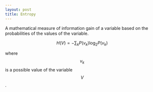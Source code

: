 ```yaml
---
layout: post
title: Entropy
---
```


A mathematical measure of information gain of a variable based on the probabilities of the values of the variable.

$$H(V) = -\sum_k P(v_k)\log_2 P(v_k)$$

where $$v_k$$ is a possible value of the variable $$V$$.

